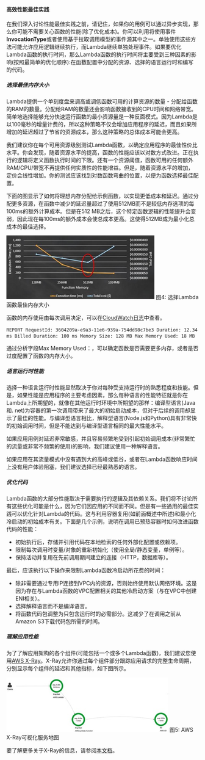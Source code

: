 #### 高效性能最佳实践

在我们深入讨论性能最佳实践之前，请记住，如果你的用例可以通过异步实现，那么你可能不需要关心函数的性能(除了优化成本)。你可以利用将使用事件**InvocationType**或者使用基于拉取调用模型的事件源其中之一。单独使用这些方法可能允许应用逻辑继续执行，而Lambda继续单独处理事件。如果要优化Lambda函数的执行时间，那么Lambda函数的执行时间将主要受到三种因素的影响(按照最简单的优化顺序):在函数配置中分配的资源、选择的语言运行时和编写的代码。

##### 选择最佳内存大小

Lambda提供一个单刻度盘来调高或调低函数可用的计算资源的数量 - 分配给函数的RAM的数量。分配给RAM的数量还会影响函数接收到的CPU时间和网络带宽。简单地选择能够充分快速运行函数的最小资源量是一种反面模式。因为Lambda是以100毫秒的增量计费的，所以这种策略不仅会增加应用程序的延迟，而且如果所增加的延迟超过了节省的资源成本，那么这种策略的总体成本可能会更高。

我们建议你在每个可用资源级别测试Lambda函数，以确定应用程序的最佳性价比水平。你会发现，随着资源水平的提高，函数的性能应该以对数方式改进。正在执行的逻辑将定义函数执行时间的下限。还有一个资源阈值，函数可用的任何额外RAM/CPU/带宽不再提供任何实质性的性能增益。但是，随着资源水平的增加，定价会线性增加。你的测试应该找到对数函数弯曲的位置，以便为函数选择最佳配置。

下面的图显示了如何将理想内存分配给示例函数，以实现更低成本和延迟。通过分配更多资源，在函数中减少的延迟量超过了使用512MB而不是较低内存选项的每100ms的额外计算成本。但是在512 MB之后，这个特定函数逻辑的性能提升会变弱，因此现在每100ms的额外成本会使总成本更高。这使得512MB成为最小化总成本的最佳选择。

![4](images/Figure4.jpg)
图4: 选择Lambda函数最佳内存大小

函数的内存使用由每次调用决定，可以在[CloudWatch日志](http://docs.aws.amazon.com/AmazonCloudWatch/latest/monitoring/WhatIsCloudWatchLogs.html)中查看。

    REPORT RequestId: 3604209a-e9a3-11e6-939a-754dd98c7be3 Duration: 12.34 ms Billed Duration: 100 ms Memory Size: 128 MB Max Memory Used: 18 MB

通过分析字段Max Memory Used：，可以确定函数是否需要更多内存，或者是否过度配置了函数的内存大小。

##### 语言运行时性能

选择一种语言运行时性能显然取决于你对每种受支持运行时的熟悉程度和技能。但是，如果性能是应用程序的主要考虑因素，那么每种语言的性能特征就是你在Lambda上所期望的，就像在其他运行时环境中所期望的那样：编译型语言(Java和. net)为容器的第一次调用带来了最大的初始启动成本，但对于后续的调用却显示了最佳的性能。与编译型语言相比，解释型语言(Node.js和Python)具有非常快的初始调用时间，但是不能达到与编译型语言相同的最大性能水平。

如果应用用例对延迟非常敏感，并且容易频繁地受到引起初始调用成本(非常繁忙的流量或非常不频繁的使用)的影响，我们建议使用一种解释语言。

如果应用在其流量模式中没有遇到大的高峰或低谷，或者在Lambda函数响应时间上没有用户体验阻塞，我们建议选择已经最熟悉的语言。

##### 优化代码

Lambda函数的大部分性能取决于需要执行的逻辑及其依赖关系。我们将不讨论所有这些优化可能是什么，因为它们因应用的不同而不同。但是有一些通用的最佳实践可以优化针对Lambda的代码。这与利用容器复用(如前面概述中所述)和最小化冷启动的初始成本有关。下面是几个示例，说明在调用已预热容器时如何改进函数代码的性能：
- 初始执行后，存储并引用代码在本地检索的任何外部化配置或依赖项。
- 限制每次调用时变量/对象的重新初始化（使用全局/静态变量，单例等）。
- 保持活动并复用在先前调用期间建立的连接（HTTP，数据库等）。

最后，应该执行以下操作来限制Lambda函数冷启动所花费的时间：
- 除非需要通过专用IP连接到VPC内的资源，否则始终使用默认网络环境。这是因为存在与Lambda函数的VPC配置相关的其他冷启动方案（与在VPC中创建ENI相关）。
- 选择解释语言而不是编译语言。
- 将函数代码包调整为只包含运行时的必需部分。这减少了在调用之前从Amazon S3下载代码包所需的时间。

##### 理解应用性能

为了了解应用架构的各个组件(可能包括一个或多个Lambda函数)，我们建议您使用[AWS X-Ray](https://aws.amazon.com/xray/)。X-Ray允许你通过每个组件部分跟踪应用请求的完整生命周期，分别显示每个组件的延迟和其他指标，如下图所示。

![5](images/Figure5.jpg)
图5: AWS X-Ray可视化服务地图

要了解更多关于X-Ray的信息，请参阅[本文档](https://docs.aws.amazon.com/lambda/latest/dg/lambda-x-ray.html)。
